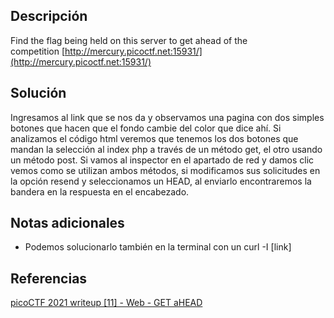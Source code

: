 
## Descripción

Find the flag being held on this server to get ahead of the competition [http://mercury.picoctf.net:15931/](http://mercury.picoctf.net:15931/)


## Solución

Ingresamos al link que se nos da y observamos una pagina con dos simples botones que hacen que el fondo cambie del color que dice ahí.
Si analizamos el código html veremos que tenemos los dos botones que mandan la selección al index php a través de un método get, el otro usando un método post.
Si vamos al inspector en el apartado de red y damos clic vemos como se utilizan ambos métodos, si modificamos sus solicitudes en la opción resend y seleccionamos un HEAD, al enviarlo encontraremos la bandera en la respuesta en el encabezado.


## Notas adicionales

- Podemos solucionarlo también en la terminal con un curl -I [link]


## Referencias

[picoCTF 2021 writeup [11] - Web - GET aHEAD](https://www.youtube.com/watch?v=oiZk0tIkR48&list=PLDo9DMLZyP6kTZ8Td37-LdbAx4-yNfHBl&index=11)